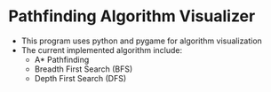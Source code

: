 # Pathfinding Algorithm Visualizer
* This program uses python and pygame for algorithm visualization
* The current implemented algorithm include:
  * A* Pathfinding
  * Breadth First Search (BFS)
  * Depth First Search (DFS)
